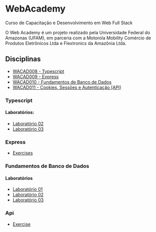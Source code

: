 # WebAcademy

Curso de Capacitação e Desenvolvimento em Web Full Stack

O Web Academy é um projeto realizado pela Universidade Federal do Amazonas (UFAM), em parceria com a Motorola Mobility Comércio de Produtos Eletrônicos Ltda e Flextronics da Amazônia Ltda.

## Disciplinas

- [WACAD008 - Typescript](typescript)
- [WACAD009 - Express](express)
- [WACAD010 - Fundamentos de Banco de Dados](./banco_dados/)
- [WACAD011 - Cookies, Sessões e Autenticação (API)](./ExpAPI)

### Typescript

#### Laboratórios:

- [Laboratório 02](./typescript/laboratorio_02)
- [Laboratório 03](./typescript/laboratorio_03)

### Express

- [Exercises](./express)

### Fundamentos de Banco de Dados

#### Laboratórios

- [Laboratório 01](./banco_dados/laboratorio_01/)
- [Laboratório 02](./banco_dados/laboratorio_02/)
- [Laboratório 03](./banco_dados/laboratorio_03/)

### Api

- [Exercise](./ExpAPI)
